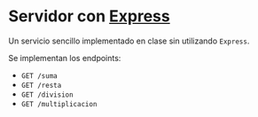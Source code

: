 # Servidor con [Express](http://expressjs.com/en/4x/api.html)

Un servicio sencillo implementado en clase sin utilizando `Express`.

Se implementan los endpoints:

- `GET /suma`
- `GET /resta`
- `GET /division`
- `GET /multiplicacion`
